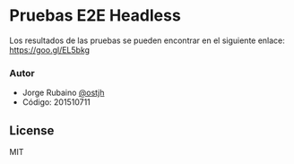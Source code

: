 # Pruebas E2E Headless

Los resultados de las pruebas se pueden encontrar en el siguiente enlace: https://goo.gl/EL5bkg

### Autor
* Jorge Rubaino [@ostjh]
* Código: 201510711


License
----
MIT

[@ostjh]:https://twitter.com/ostjh
